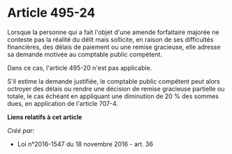 # Article 495-24

Lorsque la personne qui a fait l'objet d'une amende forfaitaire majorée ne conteste pas la réalité du délit mais sollicite,
en raison de ses difficultés financières, des délais de paiement ou une remise gracieuse, elle adresse sa demande motivée au
comptable public compétent. 

Dans ce cas, l'article 495-20 n'est pas applicable. 

S'il estime la demande justifiée, le comptable public compétent peut alors octroyer des délais ou rendre une décision de
remise gracieuse partielle ou totale, le cas échéant en appliquant une diminution de 20 % des sommes dues, en application de
l'article 707-4.

**Liens relatifs à cet article**

_Créé par_:

  - Loi n°2016-1547 du 18 novembre 2016 - art. 36
